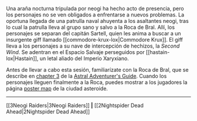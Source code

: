 Una araña nocturna tripulada por neogi ha hecho acto de presencia, pero los personajes no se ven obligados a enfrentarse a nuevos problemas. La oportuna llegada de una patrulla naval ahuyenta a los asaltantes neogi, tras lo cual la patrulla lleva al grupo sano y salvo a la Roca de Bral. Allí, los personajes se separan del capitán Sartell, quien les anima a buscar a un insurgente giff llamado [[commodore-krux-lox|Commodore Krux]]. El giff lleva a los personajes a su nave de intercepción de hechizos, la  _Second Wind_. Se adentran en el Espacio Salvaje perseguidos por [[hastain-lox|Hastain]], un letal aliado del Imperio Xaryxiano.

Antes de llevar a cabo esta sesión, familiarízate con la Roca de Bral, que se describe en [chapter 3](https://5etools-mirror-1.github.io/book.html#AAG,3) de la [Astral Adventurer's Guide](https://5etools-mirror-1.github.io/book.html#AAG). Cuando los personajes lleguen finalmente a la Roca, puedes mostrar a los jugadores la página [poster map](https://5etools-mirror-1.github.io/book.html#AAG,5) de la ciudad asteroide.

* * *

[[3Neogi Raiders|3Neogi Raiders]] **|** [[2Nightspider Dead Ahead|2Nightspider Dead Ahead]]

